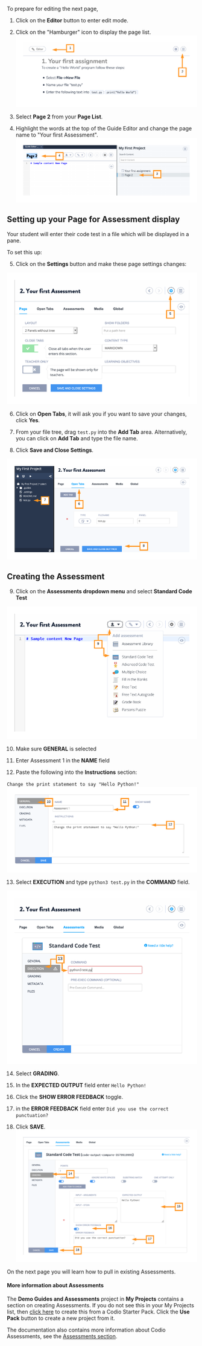 To prepare for editing the next page,

1. Click on the **Editor** button to enter edit mode.

2. Click on the "Hamburger" icon to display the page list.
![.guides/img/editPageTwo](.guides/img/editPageTwo.png)

3. Select **Page 2** from your **Page List**. 

4. Highlight the words at the top of the Guide Editor and change the page name to "Your first Assessment".
![.guides/img/pageTwo](.guides/img/pageTwo.png)

## Setting up your Page for Assessment display
Your student will enter their code test in a file which will be displayed in a pane. 

To set this up: 

5. Click on the **Settings** button and make these page settings changes:


![.guides/img/pageSettings](.guides/img/pageSettings.png)

6. Click on **Open Tabs**, it will ask you if you want to save your changes, click **Yes**. 

7. From your file tree, drag `test.py` into the **Add Tab** area. Alternatively, you can click on **Add Tab** and type the file name.

8. Click **Save and Close Settings**.

![.guides/img/openTabs](.guides/img/openTabs.png)

## Creating the Assessment
9. Click on the **Assessments dropdown menu** and select **Standard Code Test**

![.guides/img/assessmentDropdown](.guides/img/assessmentDropdown.png)

10. Make sure **GENERAL** is selected

11. Enter Assessment 1 in the **NAME** field

12. Paste the following into the **Instructions** section:

`Change the print statement to say "Hello Python!"`
![.guides/img/generalAssessment](.guides/img/generalAssessment.png)

13. Select **EXECUTION** and type `python3 test.py` in the **COMMAND** field.

![.guides/img/executionAssessment](.guides/img/executionAssessment.png)


14. Select **GRADING**.

15. In the **EXPECTED OUTPUT** field enter `Hello Python!` 

16. Click the **SHOW ERROR FEEDBACK** toggle.

17. in the **ERROR FEEDBACK** field enter `Did you use the correct punctuation?` 

18. Click **SAVE**.
![.guides/img/gradingAssessment](.guides/img/gradingAssessment.png)

On the next page you will learn how to pull in existing Assessments. 

#### More information about Assessments
The **Demo Guides and Assessments** project in **My Projects** contains a section on creating Assessments. If you do not see this in your My Projects list, then [click here](https://codio.com/home/starter-packs/cc68d38b-b0ea-4825-9814-46a3594c2b11/) to create this from a Codio Starter Pack. Click the **Use Pack** button to create a new project from it.

The documentation also contains more information about Codio Assessments, see the  [Assessments section](https://codio.com/docs/content/authoring/assessments/).

